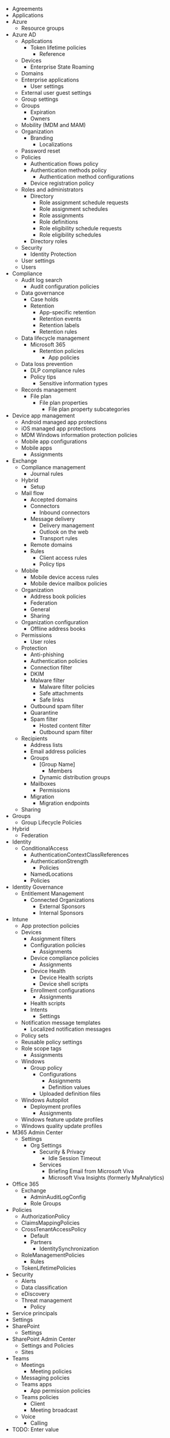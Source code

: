 - Agreements
- Applications
- Azure
  - Resource groups
- Azure AD
  - Applications
    - Token lifetime policies
      - Reference
  - Devices
    - Enterprise State Roaming
  - Domains
  - Enterprise applications
    - User settings
  - External user guest settings
  - Group settings
  - Groups
    - Expiration
    - Owners
  - Mobility (MDM and MAM)
  - Organization
    - Branding
      - Localizations
  - Password reset
  - Policies
    - Authentication flows policy
    - Authentication methods policy
      - Authentication method configurations
    - Device registration policy
  - Roles and administrators
    - Directory
      - Role assignment schedule requests
      - Role assignment schedules
      - Role assignments
      - Role definitions
      - Role eligibility schedule requests
      - Role eligibility schedules
    - Directory roles
  - Security
    - Identity Protection
  - User settings
  - Users
- Compliance
  - Audit log search
    - Audit configuration policies
  - Data governance
    - Case holds
    - Retention
      - App-specific retention
      - Retention events
      - Retention labels
      - Retention rules
  - Data lifecycle management
    - Microsoft 365
      - Retention policies
        - App policies
  - Data loss prevention
    - DLP compliance rules
    - Policy tips
      - Sensitive information types
  - Records management
    - File plan
      - File plan properties
        - File plan property subcategories
- Device app management
  - Android managed app protections
  - iOS managed app protections
  - MDM Windows information protection policies
  - Mobile app configurations
  - Mobile apps
    - Assignments
- Exchange
  - Compliance management
    - Journal rules
  - Hybrid
    - Setup
  - Mail flow
    - Accepted domains
    - Connectors
      - Inbound connectors
    - Message delivery
      - Delivery management
      - Outlook on the web
      - Transport rules
    - Remote domains
    - Rules
      - Client access rules
      - Policy tips
  - Mobile
    - Mobile device access rules
    - Mobile device mailbox policies
  - Organization
    - Address book policies
    - Federation
    - General
    - Sharing
  - Organization configuration
    - Offline address books
  - Permissions
    - User roles
  - Protection
    - Anti-phishing
    - Authentication policies
    - Connection filter
    - DKIM
    - Malware filter
      - Malware filter policies
      - Safe attachments
      - Safe links
    - Outbound spam filter
    - Quarantine
    - Spam filter
      - Hosted content filter
      - Outbound spam filter
  - Recipients
    - Address lists
    - Email address policies
    - Groups
      - [Group Name]
        - Members
      - Dynamic distribution groups
    - Mailboxes
      - Permissions
    - Migration
      - Migration endpoints
  - Sharing
- Groups
  - Group Lifecycle Policies
- Hybrid
  - Federation
- Identity
  - ConditionalAccess
    - AuthenticationContextClassReferences
    - AuthenticationStrength
      - Policies
    - NamedLocations
    - Policies
- Identity Governance
  - Entitlement Management
    - Connected Organizations
      - External Sponsors
      - Internal Sponsors
- Intune
  - App protection policies
  - Devices
    - Assignment filters
    - Configuration policies
      - Assignments
    - Device compliance policies
      - Assignments
    - Device Health
      - Device Health scripts
      - Device shell scripts
    - Enrollment configurations
      - Assignments
    - Health scripts
    - Intents
      - Settings
  - Notification message templates
    - Localized notification messages
  - Policy sets
  - Reusable policy settings
  - Role scope tags
    - Assignments
  - Windows
    - Group policy
      - Configurations
        - Assignments
        - Definition values
      - Uploaded definition files
  - Windows Autopilot
    - Deployment profiles
      - Assignments
  - Windows feature update profiles
  - Windows quality update profiles
- M365 Admin Center
  - Settings
    - Org Settings
      - Security & Privacy
        - Idle Session Timeout
      - Services
        - Briefing Email from Microsoft Viva
        - Microsoft Viva Insights (formerly MyAnalytics)
- Office 365
  - Exchange
    - AdminAuditLogConfig
    - Role Groups
- Policies
  - AuthorizationPolicy
  - ClaimsMappingPolicies
  - CrossTenantAccessPolicy
    - Default
    - Partners
      - IdentitySynchronization
  - RoleManagementPolicies
    - Rules
  - TokenLifetimePolicies
- Security
  - Alerts
  - Data classification
  - eDiscovery
  - Threat management
    - Policy
- Service principals
- Settings
- SharePoint
  - Settings
- SharePoint Admin Center
  - Settings and Policies
  - Sites
- Teams
  - Meetings
    - Meeting policies
  - Messaging policies
  - Teams apps
    - App permission policies
  - Teams policies
    - Client
    - Meeting broadcast
  - Voice
    - Calling
- TODO: Enter value

